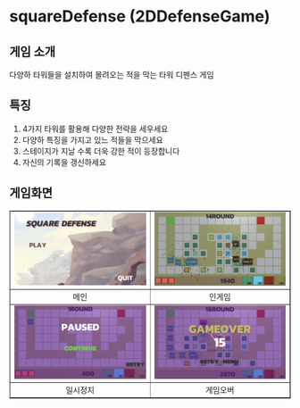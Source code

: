 # squareDefense (2DDefenseGame)

## 게임 소개
다양하 타워들을 설치하여 몰려오는 적을 막는 타워 디펜스 게임

## 특징
1. 4가지 타워를 활용해 다양한 전략을 세우세요
2. 다양하 특징을 가지고 있느 적들을 막으세요
3. 스테이지가 지날 수록 더욱 강한 적이 등장합니다
4. 자신의 기록을 갱신하세요

## 게임화면
<table border="1">
   <tr>
      <td><img src="/Images/Main.png" width="100%"></td>
      <td><img src="/Images/Ingame.png" width="100%"></td>
   </tr>
   <tr>
      <td><div align="center">메인</div></td>
      <td><div align="center">인게임</div></td>
   </tr>
   <tr>
      <td><img src="/Images/Pause.png" width="100%"></td>
      <td><img src="/Images/GameOver.png" width="100%"></td>
   </tr>
   <tr>
      <td><div align="center" >일시정지</div></td>
      <td><div align="center" >게임오버</div></td>
   </tr>
</table>

